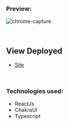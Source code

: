 
### Preview:

![chrome-capture](https://user-images.githubusercontent.com/22135548/122685931-f1897c00-d1e4-11eb-9ef8-dbebd7093c88.gif)

<br/>

## View Deployed
- [Site](https://clone-ui-youtube.vercel.app/)

<br/>

### Technologies used:
 - ReactJs
 - ChakraUI
 - Typescript

<br/>



